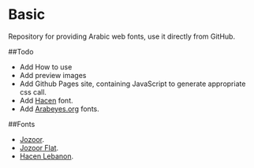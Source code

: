 Basic
=====

Repository for providing Arabic web fonts, use it directly from GitHub.

##Todo

- Add How to use
- Add preview images
- Add Github Pages site, containing JavaScript to generate appropriate css call.
- Add [Hacen](http://www.hacen.net/spip.php?article20) font.
- Add [Arabeyes.org](http://arabeyes.org) fonts.

##Fonts
- [Jozoor](jozoor.com/portfolio/jozoor-font-arabic/).
- [Jozoor Flat](jozoor.com/portfolio/flat-font-arabic/).
- [Hacen Lebanon](http://www.hacen.net/spip.php?article39).
